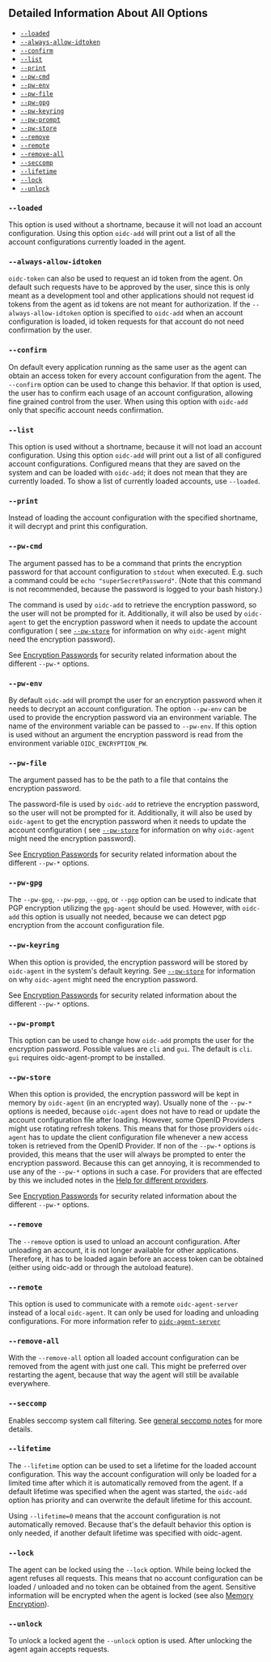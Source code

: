 ## Detailed Information About All Options

* [`--loaded`](#loaded)
* [`--always-allow-idtoken`](#always-allow-idtoken)
* [`--confirm`](#confirm)
* [`--list`](#list)
* [`--print`](#print)
* [`--pw-cmd`](#pw-cmd)
* [`--pw-env`](#pw-env)
* [`--pw-file`](#pw-file)
* [`--pw-gpg`](#pw-gpg)
* [`--pw-keyring`](#pw-keyring)
* [`--pw-prompt`](#pw-prompt)
* [`--pw-store`](#pw-store)
* [`--remove`](#remove)
* [`--remote`](#remote)
* [`--remove-all`](#remove-all)
* [`--seccomp`](#seccomp)
* [`--lifetime`](#lifetime)
* [`--lock`](#lock)
* [`--unlock`](#unlock)

### `--loaded`

This option is used without a shortname, because it will not load an account configuration. Using this option `oidc-add`
will print out a list of all the account configurations currently loaded in the agent.

### `--always-allow-idtoken`

`oidc-token` can also be used to request an id token from the agent. On default such requests have to be approved by the
user, since this is only meant as a development tool and other applications should not request id tokens from the agent
as id tokens are not meant for authorization. If the
`--always-allow-idtoken` option is specified to `oidc-add` when an account configuration is loaded, id token requests
for that account do not need confirmation by the user.

### `--confirm`

On default every application running as the same user as the agent can obtain an access token for every account
configuration from the agent. The `--confirm`
option can be used to change this behavior. If that option is used, the user has to confirm each usage of an account
configuration, allowing fine grained control from the user. When using this option with `oidc-add` only that specific
account needs confirmation.

### `--list`

This option is used without a shortname, because it will not load an account configuration. Using this option `oidc-add`
will print out a list of all configured account configurations. Configured means that they are saved on the system and
can be loaded with `oidc-add`; it does not mean that they are currently loaded. To show a list of currently loaded
accounts, use
`--loaded`.

### `--print`

Instead of loading the account configuration with the specified shortname, it will decrypt and print this configuration.

### `--pw-cmd`

The argument passed has to be a command that prints the encryption password for that account configuration to `stdout`
when executed. E.g. such a command could be `echo "superSecretPassword"`. (Note that this command is not recommended,
because the password is logged to your bash history.)

The command is used by `oidc-add` to retrieve the encryption password, so the user will not be prompted for it.
Additionally, it will also be used by
`oidc-agent` to get the encryption password when it needs to update the account configuration (
see [`--pw-store`](#pw-store) for information on why `oidc-agent` might need the encryption password).

See [Encryption Passwords](../security/encryption-passwords.md) for security related information about the
different `--pw-*` options.

### `--pw-env`

By default `oidc-add` will prompt the user for an encryption password when it needs to decrypt an account configuration.
The option `--pw-env` can be used to provide the encryption password via an environment variable. The name of the
environment variable can be passed to
`--pw-env`. If this option is used without an argument the encryption password is read from the environment
variable `OIDC_ENCRYPTION_PW`.

### `--pw-file`

The argument passed has to be the path to a file that contains the encryption password.

The password-file is used by `oidc-add` to retrieve the encryption password, so the user will not be prompted for it.
Additionally, it will also be used by
`oidc-agent` to get the encryption password when it needs to update the account configuration (
see [`--pw-store`](#pw-store) for information on why `oidc-agent` might need the encryption password).

See [Encryption Passwords](../security/encryption-passwords.md) for security related information about the
different `--pw-*` options.

### `--pw-gpg`

The `--pw-gpg`, `--pw-pgp`, `--gpg`, or `--pgp` option can be used to indicate that PGP encryption utilizing
the `gpg-agent` should be used. However, with `oidc-add` this option is usually not needed, because we can detect pgp
encryption from the account configuration file.

### `--pw-keyring`

When this option is provided, the encryption password will be stored by
`oidc-agent` in the system's default keyring. See [`--pw-store`](#pw-store) for information on why `oidc-agent` might
need the encryption password.

See [Encryption Passwords](../security/encryption-passwords.md) for security related information about the
different `--pw-*` options.

### `--pw-prompt`

This option can be used to change how `oidc-add` prompts the user for the encryption password. Possible values are `cli`
and `gui`. The default is `cli`.
`gui` requires oidc-agent-prompt to be installed.

### `--pw-store`

When this option is provided, the encryption password will be kept in memory by
`oidc-agent` (in an encrypted way). Usually none of the `--pw-*` options is needed, because `oidc-agent` does not have
to read or update the account configuration file after loading. However, some OpenID Providers might use rotating
refresh tokens. This means that for those providers `oidc-agent` has to update the client configuration file whenever a
new access token is retrieved from the OpenID Provider. If non of the
`--pw-*` options is provided, this means that the user will always be prompted to enter the encryption password. Because
this can get annoying, it is recommended to use any of the `--pw-*` options in such a case. For providers that are
effected by this we included notes in the [Help for different providers](../provider/provider.md).

See [Encryption Passwords](../security/encryption-passwords.md) for security related information about the
different `--pw-*` options.

### `--remove`

The `--remove` option is used to unload an account configuration. After unloading an account, it is not longer available
for other applications. Therefore, it has to be loaded again before an access token can be obtained
(either using oidc-add or through the autoload feature).

### `--remote`

This option is used to communicate with a remote `oidc-agent-server` instead of a local `oidc-agent`. It can only be
used for loading and unloading configurations. For more information refer to
[`oidc-agent-server`](oidc-agent-server/oidc-agent-server.md)

### `--remove-all`

With the `--remove-all` option all loaded account configuration can be removed from the agent with just one call. This
might be preferred over restarting the agent, because that way the agent will still be available everywhere.

### `--seccomp`

Enables seccomp system call filtering. See [general seccomp notes](../security/seccomp.md) for more details.

### `--lifetime`

The `--lifetime` option can be used to set a lifetime for the loaded account configuration. This way the account
configuration will only be loaded for a limited time after which it is automatically removed from the agent. If a
default lifetime was specified when the agent was started, the
`oidc-add` option has priority and can overwrite the default lifetime for this account.

Using `--lifetime=0` means that the account configuration is not automatically removed. Because that's the default
behavior this option is only needed, if another default lifetime was specified with oidc-agent.

### `--lock`

The agent can be locked using the `--lock` option. While being locked the agent refuses all requests. This means that no
account configuration can be loaded / unloaded and no token can be obtained from the agent. Sensitive information will
be encrypted when the agent is locked (see also
[Memory Encryption](../security/memory.md)).

### `--unlock`

To unlock a locked agent the `--unlock` option is used. After unlocking the agent again accepts requests.
